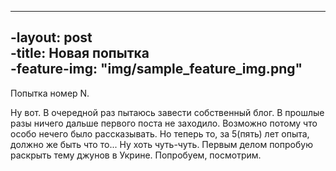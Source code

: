 ----		
 -layout: post		
 -title: Новая попытка	
 -feature-img: "img/sample_feature_img.png"		
----

Попытка номер N.

Ну вот. В очередной раз пытаюсь завести собственный блог. В прошлые разы ничего дальше первого поста не заходило. Возможно потому что особо нечего было рассказывать. Но теперь то, за 5(пять) лет опыта, должно же быть что то... Ну хоть чуть-чуть. 
Первым делом попробую раскрыть тему джунов в Укрине. Попробуем, посмотрим.
